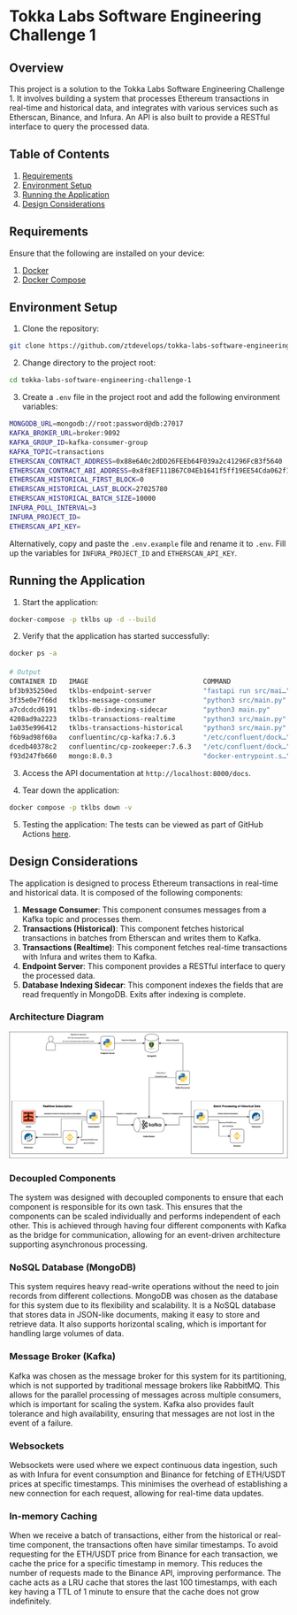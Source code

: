 # Tokka Labs Software Engineering Challenge 1

## Overview

This project is a solution to the Tokka Labs Software Engineering Challenge 1.
It involves building a system that processes Ethereum transactions in real-time and historical data,
and integrates with various services such as Etherscan, Binance, and Infura. An API is also built to
provide a RESTful interface to query the processed data.

## Table of Contents

1. [Requirements](#requirements)
2. [Environment Setup](#environment-setup)
3. [Running the Application](#running-the-application)
4. [Design Considerations](#design-considerations)

## Requirements

Ensure that the following are installed on your device:

1. [Docker](https://docs.docker.com/get-docker/)
2. [Docker Compose](https://docs.docker.com/compose/install/)

## Environment Setup

1. Clone the repository:

```bash
git clone https://github.com/ztdevelops/tokka-labs-software-engineering-challenge-1.git
```

2. Change directory to the project root:

```bash
cd tokka-labs-software-engineering-challenge-1
```

3. Create a `.env` file in the project root and add the following environment variables:

```bash
MONGODB_URL=mongodb://root:password@db:27017
KAFKA_BROKER_URL=broker:9092
KAFKA_GROUP_ID=kafka-consumer-group
KAFKA_TOPIC=transactions
ETHERSCAN_CONTRACT_ADDRESS=0x88e6A0c2dDD26FEEb64F039a2c41296FcB3f5640
ETHERSCAN_CONTRACT_ABI_ADDRESS=0x8f8EF111B67C04Eb1641f5ff19EE54Cda062f163
ETHERSCAN_HISTORICAL_FIRST_BLOCK=0
ETHERSCAN_HISTORICAL_LAST_BLOCK=27025780
ETHERSCAN_HISTORICAL_BATCH_SIZE=10000
INFURA_POLL_INTERVAL=3
INFURA_PROJECT_ID=
ETHERSCAN_API_KEY=
```

Alternatively, copy and paste the `.env.example` file and rename it to `.env`.
Fill up the variables for `INFURA_PROJECT_ID` and `ETHERSCAN_API_KEY`.

## Running the Application

1. Start the application:

```bash
docker-compose -p tklbs up -d --build
```

2. Verify that the application has started successfully:

```bash
docker ps -a

# Output
CONTAINER ID   IMAGE                             COMMAND                  CREATED              STATUS                        PORTS                          NAMES
bf3b935250ed   tklbs-endpoint-server             "fastapi run src/mai…"   About a minute ago   Up 42 seconds (healthy)       0.0.0.0:8000->8000/tcp         tklbs-endpoint-server-1
3f35e0e7f66d   tklbs-message-consumer            "python3 src/main.py"    About a minute ago   Up 12 seconds                                                tklbs-message-consumer-1
a7cdcdcd6191   tklbs-db-indexing-sidecar         "python3 main.py"        About a minute ago   Exited (0) 43 seconds ago                                    tklbs-db-indexing-sidecar-1
4208ad9a2223   tklbs-transactions-realtime       "python3 src/main.py"    9 minutes ago        Up 12 seconds                                                tklbs-transactions-realtime-1
1a035e996412   tklbs-transactions-historical     "python3 src/main.py"    About an hour ago    Up 12 seconds                                                tklbs-transactions-historical-1
f6b9ad98f60a   confluentinc/cp-kafka:7.6.3       "/etc/confluent/dock…"   About an hour ago    Up 43 seconds (healthy)       9092/tcp                       tklbs-broker-1
dcedb40378c2   confluentinc/cp-zookeeper:7.6.3   "/etc/confluent/dock…"   About an hour ago    Up About a minute (healthy)   2181/tcp, 2888/tcp, 3888/tcp   tklbs-zookeeper-1
f93d247fb660   mongo:8.0.3                       "docker-entrypoint.s…"   About an hour ago    Up About a minute (healthy)   27017/tcp                      tklbs-db-1
```

3. Access the API documentation at `http://localhost:8000/docs`.

4. Tear down the application:

```bash
docker compose -p tklbs down -v
```

5. Testing the application:
   The tests can be viewed as part of GitHub
   Actions [here](https://github.com/ztdevelops/tokka-labs-software-engineering-challenge-1/actions).

## Design Considerations

The application is designed to process Ethereum transactions in real-time and historical data.
It is composed of the following components:

1. **Message Consumer**: This component consumes messages from a Kafka topic and processes them.
2. **Transactions (Historical)**: This component fetches historical transactions in batches from Etherscan and writes them
   to Kafka.
3. **Transactions (Realtime)**: This component fetches real-time transactions with Infura and writes them to Kafka.
4. **Endpoint Server**: This component provides a RESTful interface to query the processed data.
5. **Database Indexing Sidecar**: This component indexes the fields that are read frequently in MongoDB. Exits after
   indexing is complete.

### Architecture Diagram

![Architecture Diagram](./assets/overview.png)

### Decoupled Components

The system was designed with decoupled components to ensure that each component is responsible for its own task. This
ensures that the components can be scaled individually and performs independent of each other. This is achieved through
having four different components with Kafka as the bridge for communication, allowing for an event-driven architecture
supporting asynchronous processing.

### NoSQL Database (MongoDB)

This system requires heavy read-write operations without the need to join records from different collections. MongoDB
was chosen as the database for this system due to its flexibility and scalability. It is a NoSQL database that stores
data in JSON-like documents, making it easy to store and retrieve data. It also supports horizontal scaling, which is
important for handling large volumes of data.

### Message Broker (Kafka)

Kafka was chosen as the message broker for this system for its partitioning, which is not supported by traditional
message brokers like RabbitMQ. This allows for the parallel processing of messages across multiple consumers, which is
important for scaling the system. Kafka also provides fault tolerance and high availability, ensuring that messages are
not lost in the event of a failure.

### Websockets

Websockets were used where we expect continuous data ingestion, such as with Infura for event consumption and Binance
for fetching of ETH/USDT prices at specific timestamps. This minimises the overhead of establishing a new connection for
each request, allowing for real-time data updates.

### In-memory Caching

When we receive a batch of transactions, either from the historical or real-time component, the transactions often have
similar timestamps. To avoid requesting for the ETH/USDT price from Binance for each transaction, we cache the price
for a specific timestamp in memory. This reduces the number of requests made to the Binance API, improving performance.
The cache acts as a LRU cache that stores the last 100 timestamps, with each key having a TTL of 1 minute to ensure 
that the cache does not grow indefinitely.